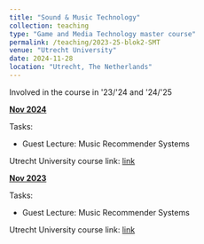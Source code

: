 ```yaml
---
title: "Sound & Music Technology"
collection: teaching
type: "Game and Media Technology master course"
permalink: /teaching/2023-25-blok2-SMT
venue: "Utrecht University"
date: 2024-11-28
location: "Utrecht, The Netherlands"
---
```


Involved in the course in '23/'24 and '24/'25

<u><b>Nov 2024</b></u>

Tasks: 
* Guest Lecture: Music Recommender Systems

Utrecht University course link: [link](https://osiris-student.uu.nl/onderwijscatalogus/extern/cursus?cursuscode=INFOMSMT&taal=en&collegejaar=2024)


<u><b>Nov 2023</b></u>

Tasks: 
* Guest Lecture: Music Recommender Systems

Utrecht University course link: [link](https://osiris-student.uu.nl/onderwijscatalogus/extern/cursus?cursuscode=INFOMSMT&taal=en&collegejaar=2023)